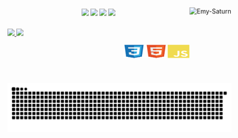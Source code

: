 
##

<div align="center">
  <a href="https://discord.com/channels/@Emilly#4944" target="_blank"><img align="center" src="https://img.shields.io/badge/Discord-7289DA?style=for-the-badge&logo=discord&logoColor=white" target="_blank"></a>
  <a href="https://www.instagram.com/_emillyrose_/" target="_blank"><img align="center" src="https://img.shields.io/badge/Instagram-E4405F?style=for-the-badge&logo=instagram&logoColor=white"></a>
  <a href="https://www.linkedin.com/in/emillysrosa/" target="_blank"><img align="center" src="https://img.shields.io/badge/LinkedIn-0077B5?style=for-the-badge&logo=linkedin&logoColor=white"></a>
  <a href="emilly.rosa.429@ufrn.edu.br" target="_blank"><img align="center" src="https://img.shields.io/badge/Gmail-D14836?style=for-the-badge&logo=gmail&logoColor=white"></a>
  
  <img height="170em" align="right" alt="Emy-Saturn" src="https://cdn.discordapp.com/attachments/422583220790493185/888522458913701918/MeuGif.gif">
</div align="center">
 
##

<div>
  <a href="https://github.com/emillyrosa">
  <img height="125em" src="https://github-readme-stats.vercel.app/api?username=emillyrosa&show_icons=true&theme=algolia&include_all_commits=true&count_private=true"/>
  <img height="125em" src="https://github-readme-stats.vercel.app/api/top-langs/?username=emillyrosa&layout=compact&langs_count=7&theme=algolia"/>
</div>  

<div style="display: inline_block"><br>
  <img align="right" alt="Emy-Js" height="30" width="50" src="https://raw.githubusercontent.com/devicons/devicon/master/icons/javascript/javascript-plain.svg">
  <img align="right" alt="Emy-HTML" height="30" width="50" src="https://raw.githubusercontent.com/devicons/devicon/master/icons/html5/html5-original.svg">
  <img align="right" alt="Emy-CSS" height="30" width="50" src="https://raw.githubusercontent.com/devicons/devicon/master/icons/css3/css3-original.svg">
  
  ![Snake animation](https://github.com/emillyrosa/emillyrosa/blob/output/github-contribution-grid-snake.svg)
</div>
  

 
